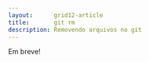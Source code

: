 ```yaml
---
layout:      grid12-article
title:       git rm
description: Removendo arquivos no git
---
```



Em breve!

<!--
http://git-scm.com/book/pt-br/v1/Git-Essencial-Gravando-Altera%C3%A7%C3%B5es-no-Reposit%C3%B3rio#Removendo-Arquivos
-->